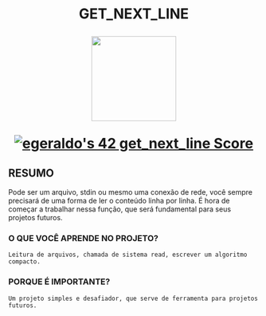 <h1 align="center"> GET_NEXT_LINE

<div align="center">
	<p>
	<a href="https://github.com/EvertonVaz/42sp/tree/main/get_next_line" target="_blank">
		<img height=170 src="https://game.42sp.org.br/static/assets/achievements/get_next_linen.png" hspace = "10">
	</a>
	</p>
	<p>
		<a href="https://github.com/JaeSeoKim/badge42"><img src="https://badge42.vercel.app/api/v2/clk1frjdc004908mhk2togjaz/project/3227385" alt="egeraldo's 42 get_next_line Score" /></a>
	</p>
</div>

## RESUMO
   Pode ser um arquivo, stdin ou mesmo uma conexão de rede, você sempre precisará de uma forma de ler o conteúdo linha por linha. É hora de começar a trabalhar nessa função, que será fundamental para seus projetos futuros.

### O QUE VOCÊ APRENDE NO PROJETO?
	Leitura de arquivos, chamada de sistema read, escrever um algoritmo compacto.

### PORQUE É IMPORTANTE?
	Um projeto simples e desafiador, que serve de ferramenta para projetos futuros.


